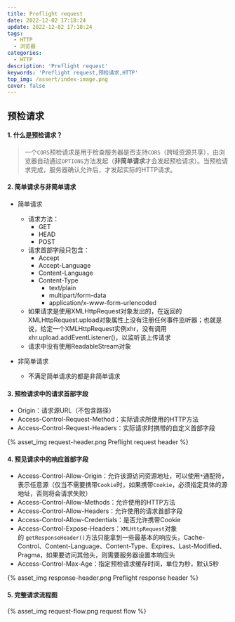 ```yaml
---
title: Preflight request
date: 2022-12-02 17:18:24
update: 2022-12-02 17:18:24
tags:
  - HTTP
  - 浏览器
categories:
  - HTTP
description: 'Preflight request'
keywords: 'Preflight request,预检请求,HTTP'
top_img: /assert/index-image.png
cover: false
---
```


## 预检请求

#### 1. 什么是预检请求？
>一个`CORS`预检请求是用于检查服务器是否支持`CORS`（跨域资源共享），由浏览器自动通过`OPTIONS`方法发起（**非简单请求**才会发起预检请求）。当预检请求完成，服务器确认允许后，才发起实际的HTTP请求。

#### 2. 简单请求与非简单请求
* 简单请求
  * 请求方法：
    * GET
    * HEAD
    * POST
  * 请求首部字段只包含：
    * Accept
    * Accept-Language
    * Content-Language
    * Content-Type
      * text/plain
      * multipart/form-data
      * application/x-www-form-urlencoded 
  * 如果请求是使用XMLHttpRequest对象发出的，在返回的XMLHttpRequest.upload对象属性上没有注册任何事件监听器；也就是说，给定一个XMLHttpRequest实例xhr，没有调用xhr.upload.addEventListener()，以监听该上传请求
  * 请求中没有使用ReadableStream对象

* 非简单请求
  * 不满足简单请求的都是非简单请求

#### 3. 预检请求中的请求首部字段
* Origin：请求源URL（不包含路径）
* Access-Control-Request-Method：实际请求所使用的HTTP方法
* Access-Control-Request-Headers：实际请求时携带的自定义首部字段

{% asset_img request-header.png Preflight request header %}

#### 4. 预见请求中的响应首部字段
* Access-Control-Allow-Origin：允许该源访问资源地址，可以使用`*`通配符，表示任意源（仅当不需要携带`Cookie`时，如果携带`Cookie`，必须指定具体的源地址，否则将会请求失败）
* Access-Control-Allow-Methods：允许使用的HTTP方法
* Access-Control-Allow-Headers：允许使用的请求首部字段
* Access-Control-Allow-Credentials：是否允许携带Cookie
* Access-Control-Expose-Headers：`XMLHttpRequest`对象的 `getResponseHeader()`方法只能拿到一些最基本的响应头，Cache-Control、Content-Language、Content-Type、Expires、Last-Modified、Pragma，如果要访问其他头，则需要服务器设置本响应头
* Access-Control-Max-Age：指定预检请求缓存时间，单位为秒，默认5秒

{% asset_img response-header.png Preflight response header %}

#### 5. 完整请求流程图

{% asset_img request-flow.png request flow %}
